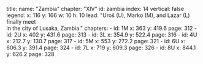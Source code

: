 title: 
    name: "Zambia"
    chapter: "XIV"
id: zambia
index: 14
vertical: false
legend:
    x: 116
    y: 166
    w: 10 
    h: 10
lead: "Uroš (U), Marko (M), and Lazar (L) finally meet</em> <br>in the city of Lusaka, Zambia."
chapters: 
    - id: 1M
      x: 363
      y: 419.6
      page: 312
    - id: 2U
      x: 402
      y: 431.6
      page: 313
    - id: 3L
      x: 354.9
      y: 522.4
      page: 316
    - id: 4U
      x: 212.7
      y: 130.7
      page: 317 
    - id: 5M
      x: 553
      y: 272.2
      page: 321
    - id: 6U
      x: 606.3
      y: 391.4
      page: 324
    - id: 7L
      x: 719
      y: 609.3
      page: 326 
    - id: 8U
      x: 844.1
      y: 626.2
      page: 328
